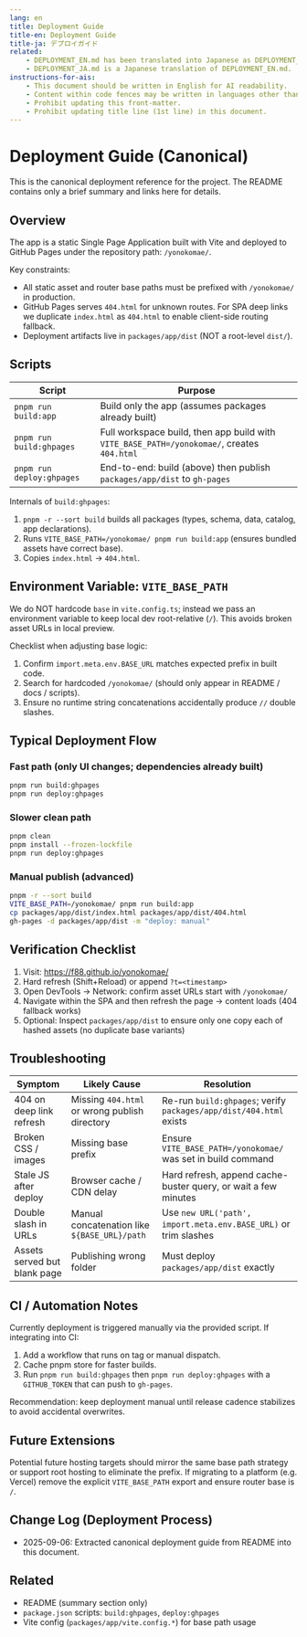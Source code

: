 ```yaml
---
lang: en
title: Deployment Guide
title-en: Deployment Guide
title-ja: デプロイガイド
related:
    - DEPLOYMENT_EN.md has been translated into Japanese as DEPLOYMENT_JA.md.
    - DEPLOYMENT_JA.md is a Japanese translation of DEPLOYMENT_EN.md.
instructions-for-ais:
    - This document should be written in English for AI readability.
    - Content within code fences may be written in languages other than English.
    - Prohibit updating this front-matter.
    - Prohibit updating title line (1st line) in this document.
---
```


# Deployment Guide (Canonical)

This is the canonical deployment reference for the project. The README contains only a brief summary and links here for details.

## Overview

The app is a static Single Page Application built with Vite and deployed to GitHub Pages under the repository path: `/yonokomae/`.

Key constraints:

- All static asset and router base paths must be prefixed with `/yonokomae/` in production.
- GitHub Pages serves `404.html` for unknown routes. For SPA deep links we duplicate `index.html` as `404.html` to enable client-side routing fallback.
- Deployment artifacts live in `packages/app/dist` (NOT a root-level `dist/`).

## Scripts

| Script                    | Purpose                                                                                    |
| ------------------------- | ------------------------------------------------------------------------------------------ |
| `pnpm run build:app`      | Build only the app (assumes packages already built)                                        |
| `pnpm run build:ghpages`  | Full workspace build, then app build with `VITE_BASE_PATH=/yonokomae/`, creates `404.html` |
| `pnpm run deploy:ghpages` | End-to-end: build (above) then publish `packages/app/dist` to `gh-pages`                   |

Internals of `build:ghpages`:

1. `pnpm -r --sort build` builds all packages (types, schema, data, catalog, app declarations).
2. Runs `VITE_BASE_PATH=/yonokomae/ pnpm run build:app` (ensures bundled assets have correct base).
3. Copies `index.html` → `404.html`.

## Environment Variable: `VITE_BASE_PATH`

We do NOT hardcode `base` in `vite.config.ts`; instead we pass an environment variable to keep local dev root-relative (`/`). This avoids broken asset URLs in local preview.

Checklist when adjusting base logic:

1. Confirm `import.meta.env.BASE_URL` matches expected prefix in built code.
2. Search for hardcoded `/yonokomae/` (should only appear in README / docs / scripts).
3. Ensure no runtime string concatenations accidentally produce `//` double slashes.

## Typical Deployment Flow

### Fast path (only UI changes; dependencies already built)

```bash
pnpm run build:ghpages
pnpm run deploy:ghpages
```

### Slower clean path

```bash
pnpm clean
pnpm install --frozen-lockfile
pnpm run deploy:ghpages
```

### Manual publish (advanced)

```bash
pnpm -r --sort build
VITE_BASE_PATH=/yonokomae/ pnpm run build:app
cp packages/app/dist/index.html packages/app/dist/404.html
gh-pages -d packages/app/dist -m "deploy: manual"
```

## Verification Checklist

1. Visit: <https://f88.github.io/yonokomae/>
2. Hard refresh (Shift+Reload) or append `?t=<timestamp>`
3. Open DevTools → Network: confirm asset URLs start with `/yonokomae/`
4. Navigate within the SPA and then refresh the page → content loads (404 fallback works)
5. Optional: Inspect `packages/app/dist` to ensure only one copy each of hashed assets (no duplicate base variants)

## Troubleshooting

| Symptom                      | Likely Cause                                  | Resolution                                                         |
| ---------------------------- | --------------------------------------------- | ------------------------------------------------------------------ |
| 404 on deep link refresh     | Missing `404.html` or wrong publish directory | Re-run `build:ghpages`; verify `packages/app/dist/404.html` exists |
| Broken CSS / images          | Missing base prefix                           | Ensure `VITE_BASE_PATH=/yonokomae/` was set in build command       |
| Stale JS after deploy        | Browser cache / CDN delay                     | Hard refresh, append cache-buster query, or wait a few minutes     |
| Double slash in URLs         | Manual concatenation like `${BASE_URL}/path`  | Use `new URL('path', import.meta.env.BASE_URL)` or trim slashes    |
| Assets served but blank page | Publishing wrong folder                       | Must deploy `packages/app/dist` exactly                            |

## CI / Automation Notes

Currently deployment is triggered manually via the provided script. If integrating into CI:

1. Add a workflow that runs on tag or manual dispatch.
2. Cache pnpm store for faster builds.
3. Run `pnpm run build:ghpages` then `pnpm run deploy:ghpages` with a `GITHUB_TOKEN` that can push to `gh-pages`.

Recommendation: keep deployment manual until release cadence stabilizes to avoid accidental overwrites.

## Future Extensions

Potential future hosting targets should mirror the same base path strategy or support root hosting to eliminate the prefix. If migrating to a platform (e.g. Vercel) remove the explicit `VITE_BASE_PATH` export and ensure router base is `/`.

## Change Log (Deployment Process)

- 2025-09-06: Extracted canonical deployment guide from README into this document.

## Related

- README (summary section only)
- `package.json` scripts: `build:ghpages`, `deploy:ghpages`
- Vite config (`packages/app/vite.config.*`) for base path usage
